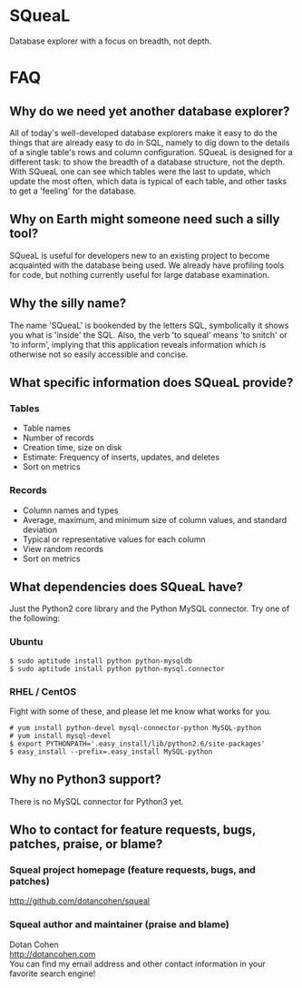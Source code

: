 SQueaL
======

Database explorer with a focus on breadth, not depth.



FAQ
===

Why do we need yet another database explorer?
---------------------------------------------

All of today's well-developed database explorers make it easy to do the things that are already easy to do in SQL, namely to dig down to the details of a single table's rows and column configuration. SQueaL is designed for a different task: to show the breadth of a database structure, not the depth. With SQueaL one can see which tables were the last to update, which update the most often, which data is typical of each table, and other tasks to get a 'feeling' for the database.



Why on Earth might someone need such a silly tool?
--------------------------------------------------

SQueaL is useful for developers new to an existing project to become acquainted with the database being used. We already have profiling tools for code, but nothing currently useful for large database examination.



Why the silly name?
-------------------

The name 'SQueaL' is bookended by the letters SQL, symbolically it shows you what is 'inside' the SQL. Also, the verb 'to squeal' means 'to snitch' or 'to inform', implying that this application reveals information which is otherwise not so easily accessible and concise.



What specific information does SQueaL provide?
----------------------------------------------

### Tables

* Table names
* Number of records
* Creation time, size on disk
* Estimate: Frequency of inserts, updates, and deletes
* Sort on metrics

### Records

* Column names and types
* Average, maximum, and minimum size of column values, and standard deviation
* Typical or representative values for each column
* View random records
* Sort on metrics



What dependencies does SQueaL have?
-----------------------------------

Just the Python2 core library and the Python MySQL connector. Try one of the following:

### Ubuntu

    $ sudo aptitude install python python-mysqldb
    $ sudo aptitude install python python-mysql.connector

### RHEL / CentOS

Fight with some of these, and please let me know what works for you.

	# yum install python-devel mysql-connector-python MySQL-python
	# yum install mysql-devel
	$ export PYTHONPATH='.easy_install/lib/python2.6/site-packages'
	$ easy_install --prefix=.easy_install MySQL-python



Why no Python3 support?
-----------------------

There is no MySQL connector for Python3 yet.



Who to contact for feature requests, bugs, patches, praise, or blame?
----------------------------------------------------------------

### Squeal project homepage (feature requests, bugs, and patches)

http://github.com/dotancohen/squeal

### Squeal author and maintainer (praise and blame)

Dotan Cohen  
http://dotancohen.com  
You can find my email address and other contact information in your favorite search engine!
